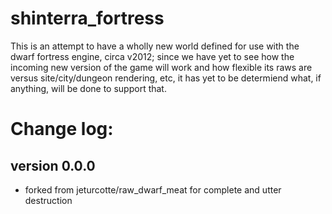 # shinterra_fortress

This is an attempt to have a wholly new world defined for use with the dwarf fortress engine, circa v2012; since we have yet to see how the incoming new version of the game will work and how flexible its raws are versus site/city/dungeon rendering, etc, it has yet to be determiend what, if anything, will be done to support that.

# Change log:

## version 0.0.0

* forked from jeturcotte/raw_dwarf_meat for complete and utter destruction

